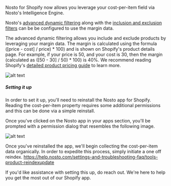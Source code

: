 Nosto for Shopify now allows you leverage your cost-per-item field via Nosto's Intelligence Engine. 

Nosto's [advanced dynamic filtering](https://help.nosto.com/recommendations/advanced-dynamic-filtering) along with the [inclusion and exclusion filters](https://help.nosto.com/recommendations/inclusion-and-exclusion-filters) can be be configured to use the margin data.

The advanced dynamic filtering allows you include and exclude products by leveraging your margin data. The margin is calculated using the formula ([price - cost] / price) * 100) and is shown on Shopify's product details page. For example, if your price is 50, and your cost is 30, then the margin (calculated as ([50 - 30] / 50) * 100) is 40%. We recommend reading Shopify's [detailed product pricing guide](https://help.shopify.com/en/manual/products/understanding-products#pricing) to learn more.

![alt text](https://excelify.io/wp-content/uploads/Shopify-Cost-per-Item-for-product-Variants-_.png "Cost Per Item")



##### Setting it up

In order to set it up, you'll need to reinstall the Nosto app for Shopify. Reading the cost-per-item property requires some additional permissions and this can be done via a simple reinstall.

Once you've clicked on the Nosto app in your apps section, you'll be prompted with a permission dialog  that resembles the following image. 

![alt text](https://user-images.githubusercontent.com/327432/49646802-f45a6200-fa28-11e8-8b58-96a4fa2d5b9f.png "Additional Permissions")

Once you've reinstalled the app, we'll begin collecting the cost-per-item data organically. In order to expedite this process, simply initiate a one off reindex. https://help.nosto.com/settings-and-troubleshooting-faq/tools-product-reindexupdate 

If you'd like assistance with setting this up, do reach out. We're here to help you get the most out of our Shopify app.